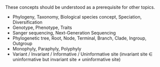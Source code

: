 These concepts should be understood as a prerequisite for other topics.

- Phylogeny, Taxonomy, Biological species concept, Speciation, Diversification
- Genotype, Phenotype, Traits
- Sanger sequencing, Next-Generation Sequencing
- Phylogenetic tree, Root, Node, Terminal, Branch, Clade, Ingroup, Outgroup
- Monophyly, Paraphyly, Polyphyly
- Variant / Invariant / Informative / Uninformative site (invariant site $\in$ uninformative but invariant site $\ne$ uninformative site)